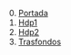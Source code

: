 
0. [Portada](https://github.com/demonio/arp/tree/master/es/pj/portada.md)
1. [Hdp1](https://github.com/demonio/arp/tree/master/es/pj/hdp_1.md)
1. [Hdp2](https://github.com/demonio/arp/tree/master/es/pj/hdp_2.md)
1. [Trasfondos](https://github.com/demonio/arp/tree/master/es/pj/trasfondos.md)
